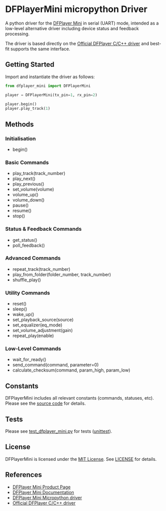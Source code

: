 # DFPlayerMini micropython Driver

A python driver for the [DFPlayer Mini](https://www.dfrobot.com/index.php?route=product/product&product_id=1121) in serial (UART) mode, intended as a low-level alternative driver including device status and feedback processing.

The driver is based directly on the [Official DFPlayer C/C++ driver](https://github.com/DFRobot/DFRobotDFPlayerMini) and best-fit supports the same interface. 

## Getting Started

Import and instantiate the driver as follows:

```python
from dfplayer_mini import DFPlayerMini

player = DFPlayerMini(tx_pin=1, rx_pin=2)

player.begin()
player.play_track(1)
```

## Methods

### Initialisation
* begin()

### Basic Commands
* play_track(track_number)
* play_next()
* play_previous()
* set_volume(volume)
* volume_up()
* volume_down()
* pause()
* resume()
* stop()

### Status & Feedback Commands
* get_status()
* poll_feedback()

### Advanced Commands
* repeat_track(track_number)
* play_from_folder(folder_number, track_number)
* shuffle_play()

### Utility Commands
* reset()
* sleep()
* wake_up()
* set_playback_source(source)
* set_equalizer(eq_mode)
* set_volume_adjustment(gain)
* repeat_play(enable)

### Low-Level Commands
* wait_for_ready()
* send_command(command, parameter=0)
* calculate_checksum(command, param_high, param_low)

## Constants

DFPlayerMini includes all relevant constants (commands, statuses, etc). Please see the [source code](dfplayer_mini.py) for details.

## Tests

Please see [test_dfplayer_mini.py](test_dfplayer_mini.py) for tests ([unittest](https://docs.python.org/3/library/unittest.html)).

## License

DFPlayerMini is licensed under the [MIT License](https://en.wikipedia.org/wiki/MIT_License). See [LICENSE](LICENSE.txt) for details.

## References

* [DFPlayer Mini Product Page](https://www.dfrobot.com/index.php?route=product/product&product_id=1121)
* [DFPlayer Mini Documentation](https://picaxe.com/docs/spe033.pdf)
* [DFPlayer Mini Micropython driver](https://github.com/lavron/micropython-dfplayermini)
* [Official DFPlayer C/C++ driver](https://github.com/DFRobot/DFRobotDFPlayerMini)
